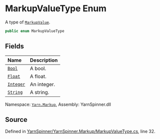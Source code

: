 # MarkupValueType Enum

A type of [`MarkupValue`](/api/csharp/yarn.markup/markupvalue.md).


```csharp
public enum MarkupValueType
```



## Fields
|Name|Description|
|:---|:---|
|[`Bool`](/api/csharp/yarn.markup/markupvaluetype.bool.md)|A bool.|
|[`Float`](/api/csharp/yarn.markup/markupvaluetype.float.md)|A float.|
|[`Integer`](/api/csharp/yarn.markup/markupvaluetype.integer.md)|An integer.|
|[`String`](/api/csharp/yarn.markup/markupvaluetype.string.md)|A string.|
<div class="class-metadata">

Namespace: [`Yarn.Markup`](/api/csharp/yarn.markup/README.md), Assembly: YarnSpinner.dll
</div>

## Source
Defined in [YarnSpinner/YarnSpinner.Markup/MarkupValueType.cs](https://github.com/YarnSpinnerTool/YarnSpinner//blob/develop/YarnSpinner/YarnSpinner.Markup/MarkupValueType.cs#L32), line 32.
